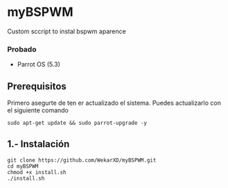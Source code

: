 # myBSPWM
Custom sccript to instal bspwm aparence

### Probado
- Parrot OS (5.3)

## Prerequisitos

Primero asegurte de ten er actualizado el sistema.
Puedes actualizarlo con el siguiente comando
```
sudo apt-get update && sudo parrot-upgrade -y
```

## 1.- Instalación

```
git clone https://github.com/WekarXD/myBSPWM.git
cd myBSPWM
chmod +x install.sh
./install.sh
```